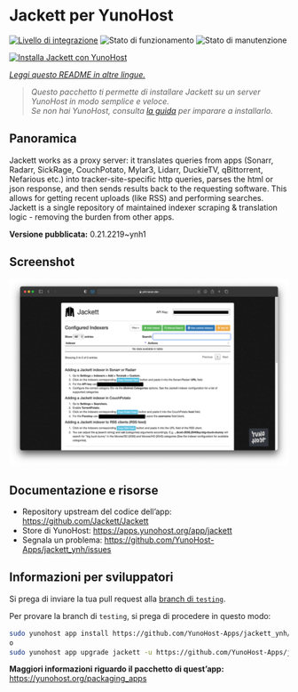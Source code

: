 <!--
N.B.: Questo README è stato automaticamente generato da <https://github.com/YunoHost/apps/tree/master/tools/readme_generator>
NON DEVE essere modificato manualmente.
-->

# Jackett per YunoHost

[![Livello di integrazione](https://dash.yunohost.org/integration/jackett.svg)](https://dash.yunohost.org/appci/app/jackett) ![Stato di funzionamento](https://ci-apps.yunohost.org/ci/badges/jackett.status.svg) ![Stato di manutenzione](https://ci-apps.yunohost.org/ci/badges/jackett.maintain.svg)

[![Installa Jackett con YunoHost](https://install-app.yunohost.org/install-with-yunohost.svg)](https://install-app.yunohost.org/?app=jackett)

*[Leggi questo README in altre lingue.](./ALL_README.md)*

> *Questo pacchetto ti permette di installare Jackett su un server YunoHost in modo semplice e veloce.*  
> *Se non hai YunoHost, consulta [la guida](https://yunohost.org/install) per imparare a installarlo.*

## Panoramica

Jackett works as a proxy server: it translates queries from apps (Sonarr, Radarr, SickRage, CouchPotato, Mylar3, Lidarr, DuckieTV, qBittorrent, Nefarious etc.) into tracker-site-specific http queries, parses the html or json response, and then sends results back to the requesting software. This allows for getting recent uploads (like RSS) and performing searches. Jackett is a single repository of maintained indexer scraping & translation logic - removing the burden from other apps.


**Versione pubblicata:** 0.21.2219~ynh1

## Screenshot

![Screenshot di Jackett](./doc/screenshots/demo.png)

## Documentazione e risorse

- Repository upstream del codice dell’app: <https://github.com/Jackett/Jackett>
- Store di YunoHost: <https://apps.yunohost.org/app/jackett>
- Segnala un problema: <https://github.com/YunoHost-Apps/jackett_ynh/issues>

## Informazioni per sviluppatori

Si prega di inviare la tua pull request alla [branch di `testing`](https://github.com/YunoHost-Apps/jackett_ynh/tree/testing).

Per provare la branch di `testing`, si prega di procedere in questo modo:

```bash
sudo yunohost app install https://github.com/YunoHost-Apps/jackett_ynh/tree/testing --debug
o
sudo yunohost app upgrade jackett -u https://github.com/YunoHost-Apps/jackett_ynh/tree/testing --debug
```

**Maggiori informazioni riguardo il pacchetto di quest’app:** <https://yunohost.org/packaging_apps>
